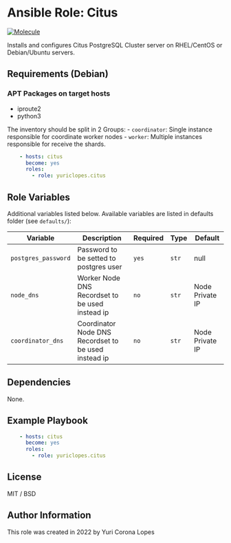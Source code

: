 # Ansible Role: Citus

[![Molecule](https://github.com/yuriclopes/ansible-role-citus/actions/workflows/ci.yml/badge.svg)](https://github.com/yuriclopes/ansible-role-citus/actions/workflows/ci.yml)

Installs and configures Citus PostgreSQL Cluster server on RHEL/CentOS or Debian/Ubuntu servers.

## Requirements (Debian)
### APT Packages on target hosts
- iproute2
- python3

The inventory should be split in 2 Groups:
    - `coordinator`: Single instance responsible for coordinate worker nodes
    - `worker`: Multiple instances responsible for receive the shards.

```yaml
    - hosts: citus
      become: yes
      roles:
        - role: yuriclopes.citus
```

## Role Variables

Additional variables listed below. Available variables are listed in defaults folder (see `defaults/`):

| Variable | Description | Required | Type | Default |
|----------|-------------|----------|------|---------|
|`postgres_password` | Password to be setted to postgres user | `yes` | `str` | null |
|`node_dns` | Worker Node DNS Recordset to be used instead ip | `no` | `str` | Node Private IP |
|`coordinator_dns` | Coordinator Node DNS Recordset to be used instead ip | `no` | `str` | Node Private IP |

## Dependencies

None.

## Example Playbook

```yaml
    - hosts: citus
      become: yes
      roles:
        - role: yuriclopes.citus
```

## License

MIT / BSD

## Author Information

This role was created in 2022 by Yuri Corona Lopes